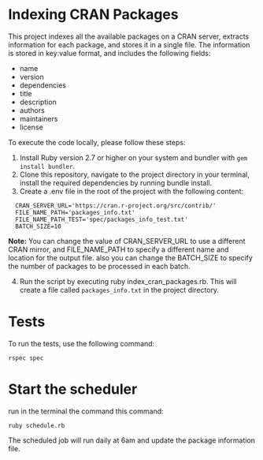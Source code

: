 # Indexing CRAN Packages

This project indexes all the available packages on a CRAN server, extracts information for each package, and stores it in a single file. The information is stored in key:value format, and includes the following fields:

- name
- version
- dependencies
- title
- description
- authors
- maintainers
- license

To execute the code locally, please follow these steps:

  1. Install Ruby version 2.7 or higher on your system and bundler with `gem install bundler`.
  2. Clone this repository, navigate to the project directory in your terminal, install the required dependencies by running bundle install.
  3. Create a .env file in the root of the project with the following content:

  ```
    CRAN_SERVER_URL='https://cran.r-project.org/src/contrib/'
    FILE_NAME_PATH='packages_info.txt'
    FILE_NAME_PATH_TEST='spec/packages_info_test.txt'
    BATCH_SIZE=10
  ```

  **Note:** You can change the value of CRAN_SERVER_URL to use a different CRAN mirror, and FILE_NAME_PATH to specify a different name and location for the output file. also you can change the BATCH_SIZE to specify the number of packages to be processed in each batch.

  4. Run the script by executing ruby index_cran_packages.rb. This will create a file called `packages_info.txt` in the project directory.


# Tests
To run the tests, use the following command:

```
rspec spec
```

# Start the scheduler

run in the terminal the command this command:

```
ruby schedule.rb
```

The scheduled job will run daily at 6am and update the package information file.
